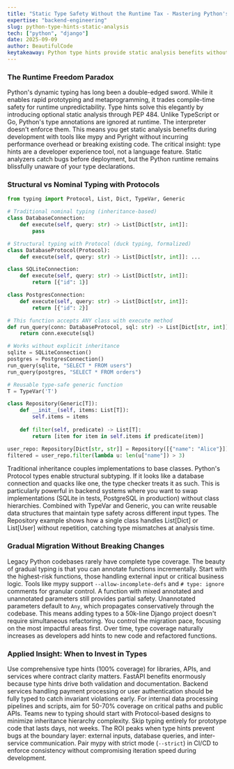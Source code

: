 ```yaml
---
title: "Static Type Safety Without the Runtime Tax - Mastering Python's Optional Type System"
expertise: "backend-engineering"
slug: python-type-hints-static-analysis
tech: ["python", "django"]
date: 2025-09-09
author: BeautifulCode
keytakeaway: Python type hints provide static analysis benefits without runtime overhead, enabling structural typing through Protocols and generic safety through TypeVar, all while supporting gradual adoption in existing codebases.
---
```


### The Runtime Freedom Paradox

Python's dynamic typing has long been a double-edged sword. While it enables rapid prototyping and metaprogramming, it trades compile-time safety for runtime unpredictability. Type hints solve this elegantly by introducing optional static analysis through PEP 484. Unlike TypeScript or Go, Python's type annotations are ignored at runtime. The interpreter doesn't enforce them. This means you get static analysis benefits during development with tools like mypy and Pyright without incurring performance overhead or breaking existing code. The critical insight: type hints are a developer experience tool, not a language feature. Static analyzers catch bugs before deployment, but the Python runtime remains blissfully unaware of your type declarations.

### Structural vs Nominal Typing with Protocols

```python
from typing import Protocol, List, Dict, TypeVar, Generic

# Traditional nominal typing (inheritance-based)
class DatabaseConnection:
    def execute(self, query: str) -> List[Dict[str, int]]:
        pass

# Structural typing with Protocol (duck typing, formalized)
class DatabaseProtocol(Protocol):
    def execute(self, query: str) -> List[Dict[str, int]]: ...

class SQLiteConnection:
    def execute(self, query: str) -> List[Dict[str, int]]:
        return [{"id": 1}]

class PostgresConnection:
    def execute(self, query: str) -> List[Dict[str, int]]:
        return [{"id": 2}]

# This function accepts ANY class with execute method
def run_query(conn: DatabaseProtocol, sql: str) -> List[Dict[str, int]]:
    return conn.execute(sql)

# Works without explicit inheritance
sqlite = SQLiteConnection()
postgres = PostgresConnection()
run_query(sqlite, "SELECT * FROM users")
run_query(postgres, "SELECT * FROM orders")

# Reusable type-safe generic function
T = TypeVar('T')

class Repository(Generic[T]):
    def __init__(self, items: List[T]):
        self.items = items
    
    def filter(self, predicate) -> List[T]:
        return [item for item in self.items if predicate(item)]

user_repo: Repository[Dict[str, str]] = Repository([{"name": "Alice"}])
filtered = user_repo.filter(lambda u: len(u["name"]) > 3)
```

Traditional inheritance couples implementations to base classes. Python's Protocol types enable structural subtyping. If it looks like a database connection and quacks like one, the type checker treats it as such. This is particularly powerful in backend systems where you want to swap implementations (SQLite in tests, PostgreSQL in production) without class hierarchies. Combined with TypeVar and Generic, you can write reusable data structures that maintain type safety across different input types. The Repository example shows how a single class handles List[Dict] or List[User] without repetition, catching type mismatches at analysis time.

### Gradual Migration Without Breaking Changes

Legacy Python codebases rarely have complete type coverage. The beauty of gradual typing is that you can annotate functions incrementally. Start with the highest-risk functions, those handling external input or critical business logic. Tools like mypy support `--allow-incomplete-defs` and `# type: ignore` comments for granular control. A function with mixed annotated and unannotated parameters still provides partial safety. Unannotated parameters default to `Any`, which propagates conservatively through the codebase. This means adding types to a 50k-line Django project doesn't require simultaneous refactoring. You control the migration pace, focusing on the most impactful areas first. Over time, type coverage naturally increases as developers add hints to new code and refactored functions.

### Applied Insight: When to Invest in Types

Use comprehensive type hints (100% coverage) for libraries, APIs, and services where contract clarity matters. FastAPI benefits enormously because type hints drive both validation and documentation. Backend services handling payment processing or user authentication should be fully typed to catch invariant violations early. For internal data processing pipelines and scripts, aim for 50-70% coverage on critical paths and public APIs. Teams new to typing should start with Protocol-based designs to minimize inheritance hierarchy complexity. Skip typing entirely for prototype code that lasts days, not weeks. The ROI peaks when type hints prevent bugs at the boundary layer: external inputs, database queries, and inter-service communication. Pair mypy with strict mode (`--strict`) in CI/CD to enforce consistency without compromising iteration speed during development.